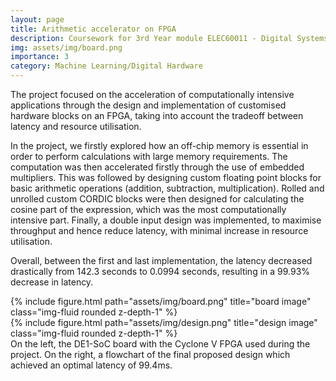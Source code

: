 ```yaml
---
layout: page
title: Arithmetic accelerator on FPGA
description: Coursework for 3rd Year module ELEC60011 - Digital Systems Design
img: assets/img/board.png
importance: 3
category: Machine Learning/Digital Hardware
---
```

The project focused on the acceleration of computationally intensive applications through the design and implementation of customised hardware blocks on an FPGA, taking into account the tradeoff between latency and resource utilisation.

In the project, we firstly explored how an off-chip memory is essential in order to perform calculations with large
memory requirements. The computation was then accelerated firstly through the use of embedded multipliers. This was
followed by designing custom floating point blocks for basic arithmetic operations (addition, subtraction, multiplication).
Rolled and unrolled custom CORDIC blocks were then designed for calculating the cosine part of the expression, which was
the most computationally intensive part. Finally, a double input design was implemented, to maximise throughput and hence reduce latency, with minimal increase in resource utilisation.

Overall, between the first and last implementation, the latency decreased drastically from 142.3 seconds to 0.0994 seconds, resulting in a 99.93% decrease in latency.

<div class="row">
    <div class="col-sm mt-3 mt-md-0">
        {% include figure.html path="assets/img/board.png" title="board image" class="img-fluid rounded z-depth-1" %}
    </div>
    <div class="col-sm mt-3 mt-md-0">
        {% include figure.html path="assets/img/design.png" title="design image" class="img-fluid rounded z-depth-1" %}
    </div>
</div>
<div class="caption">
    On the left, the DE1-SoC board with the Cyclone V FPGA used during the project. On the right, a flowchart of the final proposed design which achieved an optimal latency of 99.4ms.
</div>
